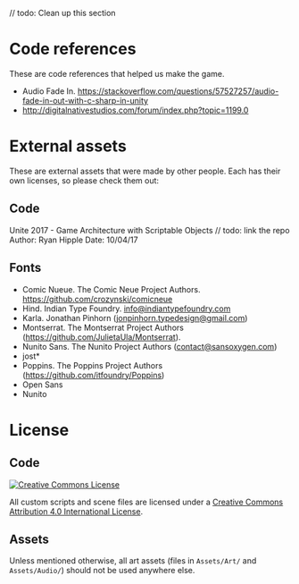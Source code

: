 // todo: Clean up this section
# Code references
These are code references that helped us make the game.
* Audio Fade In. https://stackoverflow.com/questions/57527257/audio-fade-in-out-with-c-sharp-in-unity
* http://digitalnativestudios.com/forum/index.php?topic=1199.0

# External assets
These are external assets that were made by other people. Each has their own licenses, so please check them out:
## Code
Unite 2017 - Game Architecture with Scriptable Objects
// todo: link the repo
Author: Ryan Hipple
Date:   10/04/17

## Fonts
* Comic Nueue. The Comic Neue Project Authors. https://github.com/crozynski/comicneue
* Hind. Indian Type Foundry. info@indiantypefoundry.com
* Karla. Jonathan Pinhorn (jonpinhorn.typedesign@gmail.com)
* Montserrat. The Montserrat Project Authors (https://github.com/JulietaUla/Montserrat).
* Nunito Sans. The Nunito Project Authors (contact@sansoxygen.com)
* jost*
* Poppins. The Poppins Project Authors (https://github.com/itfoundry/Poppins)
* Open Sans
* Nunito

# License
## Code
<a rel="license" href="http://creativecommons.org/licenses/by/4.0/"><img alt="Creative Commons License" style="border-width:0" src="https://i.creativecommons.org/l/by/4.0/88x31.png" /></a>

All custom scripts and scene files are licensed under a <a rel="license" href="http://creativecommons.org/licenses/by/4.0/">Creative Commons Attribution 4.0 International License</a>.

## Assets
Unless mentioned otherwise, all art assets (files in `Assets/Art/` and `Assets/Audio/`) should not be used anywhere else.